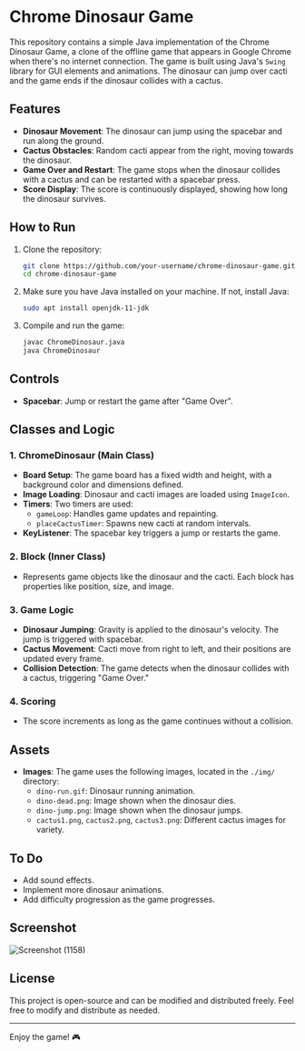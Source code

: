 # Chrome Dinosaur Game

This repository contains a simple Java implementation of the Chrome Dinosaur Game, a clone of the offline game that appears in Google Chrome when there's no internet connection. The game is built using Java's `Swing` library for GUI elements and animations. The dinosaur can jump over cacti and the game ends if the dinosaur collides with a cactus. 

## Features

- **Dinosaur Movement**: The dinosaur can jump using the spacebar and run along the ground.
- **Cactus Obstacles**: Random cacti appear from the right, moving towards the dinosaur.
- **Game Over and Restart**: The game stops when the dinosaur collides with a cactus and can be restarted with a spacebar press.
- **Score Display**: The score is continuously displayed, showing how long the dinosaur survives.
  
## How to Run

1. Clone the repository:
   ```bash
   git clone https://github.com/your-username/chrome-dinosaur-game.git
   cd chrome-dinosaur-game
   ```

2. Make sure you have Java installed on your machine. If not, install Java:
   ```bash
   sudo apt install openjdk-11-jdk
   ```

3. Compile and run the game:
   ```bash
   javac ChromeDinosaur.java
   java ChromeDinosaur
   ```

## Controls

- **Spacebar**: Jump or restart the game after "Game Over".

## Classes and Logic

### 1. **ChromeDinosaur (Main Class)**

   - **Board Setup**: The game board has a fixed width and height, with a background color and dimensions defined.
   - **Image Loading**: Dinosaur and cacti images are loaded using `ImageIcon`.
   - **Timers**: Two timers are used:
     - `gameLoop`: Handles game updates and repainting.
     - `placeCactusTimer`: Spawns new cacti at random intervals.
   - **KeyListener**: The spacebar key triggers a jump or restarts the game.

### 2. **Block (Inner Class)**

   - Represents game objects like the dinosaur and the cacti. Each block has properties like position, size, and image.

### 3. **Game Logic**

   - **Dinosaur Jumping**: Gravity is applied to the dinosaur's velocity. The jump is triggered with spacebar.
   - **Cactus Movement**: Cacti move from right to left, and their positions are updated every frame.
   - **Collision Detection**: The game detects when the dinosaur collides with a cactus, triggering "Game Over."

### 4. **Scoring**

   - The score increments as long as the game continues without a collision.

## Assets

- **Images**: The game uses the following images, located in the `./img/` directory:
  - `dino-run.gif`: Dinosaur running animation.
  - `dino-dead.png`: Image shown when the dinosaur dies.
  - `dino-jump.png`: Image shown when the dinosaur jumps.
  - `cactus1.png`, `cactus2.png`, `cactus3.png`: Different cactus images for variety.

## To Do

- Add sound effects.
- Implement more dinosaur animations.
- Add difficulty progression as the game progresses.

## Screenshot


![Screenshot (1158)](https://github.com/user-attachments/assets/840791b9-be0d-4b7f-9d0d-9f6c2e105e59)

## License

This project is open-source and can be modified and distributed freely. Feel free to modify and distribute as needed. 

---

Enjoy the game! 🎮

